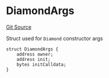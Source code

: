 # DiamondArgs
[Git Source](https://github.com/ubiquity/ubiquity-dollar/blob/562529d3970008a3b47fdae4073c66a60be478ff/src/dollar/Diamond.sol)

Struct used for `Diamond` constructor args


```solidity
struct DiamondArgs {
    address owner;
    address init;
    bytes initCalldata;
}
```


